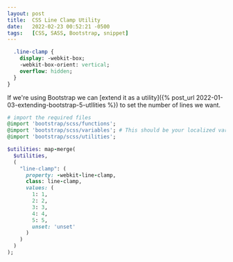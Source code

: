 ```yaml
---
layout: post
title:  CSS Line Clamp Utility
date:   2022-02-23 00:52:21 -0500
tags:   [CSS, SASS, Bootstrap, snippet]
---
```



```sass
  .line-clamp {
    display: -webkit-box;
    -webkit-box-orient: vertical;  
    overflow: hidden;
  }
}
```

If we're using Bootstrap we can [extend it as a utility]({% post_url 2022-01-03-extending-bootstrap-5-utllities %}) to set the number of lines we want.

```ruby
# import the required files
@import 'bootstrap/scss/functions';
@import 'bootstrap/scss/variables'; # This should be your localized varibles file.
@import 'bootstrap/scss/utilities';

$utilities: map-merge(
  $utilities,
  (
    "line-clamp": (
      property: -webkit-line-clamp,
      class: line-clamp,
      values: (
        1: 1,
        2: 2,
        3: 3,
        4: 4,
        5: 5,
        unset: 'unset'
      )
    )
  )
);

```